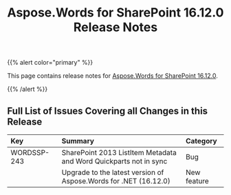 ﻿---
title: Aspose.Words for SharePoint 16.12.0 Release Notes
second_title: Aspose.Words for SharePoint
articleTitle: Aspose.Words for SharePoint 16.12.0 Release Notes
linktitle: Aspose.Words for SharePoint 16.12.0 Release Notes
description: "Aspose.Words for SharePoint 16.12.0 Release Notes – the latest updates and fixes."
type: docs
weight: 10
url: /sharepoint/aspose-words-for-sharepoint-16-12-0-release-notes/
---

{{% alert color="primary" %}}

This page contains release notes for [Aspose.Words for SharePoint 16.12.0](https://downloads.aspose.com/words/sharepoint/new-releases/aspose.words-for-sharepoint-16.12.0/).

{{% /alert %}}

## Full List of Issues Covering all Changes in this Release

|Key |Summary |Category |
| :- | :- | :- |
|WORDSSP-243 |SharePoint 2013 ListItem Metadata and Word Quickparts not in sync |Bug |
| |Upgrade to the latest version of Aspose.Words for .NET (16.12.0) |New feature |

